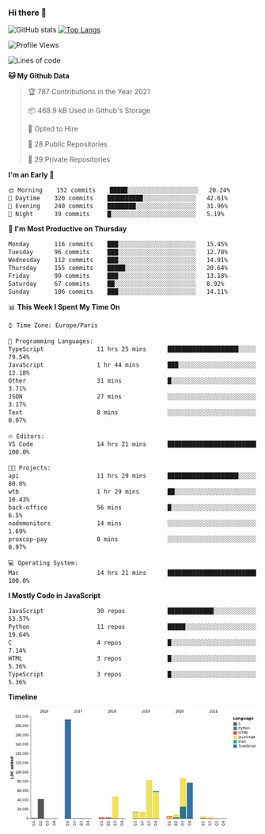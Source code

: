 ### Hi there 👋


![GitHub stats](https://github-readme-stats.vercel.app/api?username=eastkap&theme=dark&show_icons=true&count_private=true)
[![Top Langs](https://github-readme-stats.vercel.app/api/top-langs/?username=eastkap&layout=compact)](https://github.com/anuraghazra/github-readme-stats)



<!--START_SECTION:waka-->
![Profile Views](http://img.shields.io/badge/Profile%20Views-97-blue)

![Lines of code](https://img.shields.io/badge/From%20Hello%20World%20I%27ve%20Written-668694%20lines%20of%20code-blue)

**🐱 My Github Data** 

> 🏆 787 Contributions in the Year 2021
 > 
> 📦 468.9 kB Used in Github's Storage 
 > 
> 💼 Opted to Hire
 > 
> 📜 28 Public Repositories 
 > 
> 🔑 29 Private Repositories  
 > 
**I'm an Early 🐤** 

```text
🌞 Morning    152 commits    █████░░░░░░░░░░░░░░░░░░░░   20.24% 
🌆 Daytime    320 commits    ██████████░░░░░░░░░░░░░░░   42.61% 
🌃 Evening    240 commits    ████████░░░░░░░░░░░░░░░░░   31.96% 
🌙 Night      39 commits     █░░░░░░░░░░░░░░░░░░░░░░░░   5.19%

```
📅 **I'm Most Productive on Thursday** 

```text
Monday       116 commits    ███░░░░░░░░░░░░░░░░░░░░░░   15.45% 
Tuesday      96 commits     ███░░░░░░░░░░░░░░░░░░░░░░   12.78% 
Wednesday    112 commits    ███░░░░░░░░░░░░░░░░░░░░░░   14.91% 
Thursday     155 commits    █████░░░░░░░░░░░░░░░░░░░░   20.64% 
Friday       99 commits     ███░░░░░░░░░░░░░░░░░░░░░░   13.18% 
Saturday     67 commits     ██░░░░░░░░░░░░░░░░░░░░░░░   8.92% 
Sunday       106 commits    ███░░░░░░░░░░░░░░░░░░░░░░   14.11%

```


📊 **This Week I Spent My Time On** 

```text
⌚︎ Time Zone: Europe/Paris

💬 Programming Languages: 
TypeScript               11 hrs 25 mins      ████████████████████░░░░░   79.54% 
JavaScript               1 hr 44 mins        ███░░░░░░░░░░░░░░░░░░░░░░   12.18% 
Other                    31 mins             █░░░░░░░░░░░░░░░░░░░░░░░░   3.71% 
JSON                     27 mins             ░░░░░░░░░░░░░░░░░░░░░░░░░   3.17% 
Text                     8 mins              ░░░░░░░░░░░░░░░░░░░░░░░░░   0.97%

🔥 Editors: 
VS Code                  14 hrs 21 mins      █████████████████████████   100.0%

🐱‍💻 Projects: 
api                      11 hrs 29 mins      ████████████████████░░░░░   80.0% 
wtb                      1 hr 29 mins        ██░░░░░░░░░░░░░░░░░░░░░░░   10.43% 
back-office              56 mins             █░░░░░░░░░░░░░░░░░░░░░░░░   6.5% 
nodemonitors             14 mins             ░░░░░░░░░░░░░░░░░░░░░░░░░   1.69% 
proxcop-pay              8 mins              ░░░░░░░░░░░░░░░░░░░░░░░░░   0.97%

💻 Operating System: 
Mac                      14 hrs 21 mins      █████████████████████████   100.0%

```

**I Mostly Code in JavaScript** 

```text
JavaScript               30 repos            █████████████░░░░░░░░░░░░   53.57% 
Python                   11 repos            █████░░░░░░░░░░░░░░░░░░░░   19.64% 
C                        4 repos             █░░░░░░░░░░░░░░░░░░░░░░░░   7.14% 
HTML                     3 repos             █░░░░░░░░░░░░░░░░░░░░░░░░   5.36% 
TypeScript               3 repos             █░░░░░░░░░░░░░░░░░░░░░░░░   5.36%

```


**Timeline**

![Chart not found](https://raw.githubusercontent.com/Eastkap/Eastkap/main/charts/bar_graph.png) 


<!--END_SECTION:waka-->

<!--
**Eastkap/eastkap** is a ✨ _special_ ✨ repository because its `README.md` (this file) appears on your GitHub profile.

Here are some ideas to get you started:

- 🔭 I’m currently working on ...
- 🌱 I’m currently learning ...
- 👯 I’m looking to collaborate on ...
- 🤔 I’m looking for help with ...
- 💬 Ask me about ...
- 📫 How to reach me: ...
- 😄 Pronouns: ...
- ⚡ Fun fact: ...
-->
